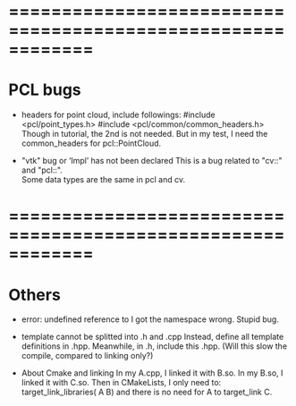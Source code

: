 

# ============================================================

# PCL bugs
* headers
for point cloud, include followings:
    #include <pcl/point_types.h>
    #include <pcl/common/common_headers.h>
Though in tutorial, the 2nd is not needed.
But in my test, I need the common_headers for pcl::PointCloud.

* "vtk" bug or ‘Impl’ has not been declared
This is a bug related to "cv::" and "pcl::".  
Some data types are the same in pcl and cv.


# ============================================================
# Others

* error: undefined reference to
I got the namespace wrong. Stupid bug.

* template cannot be splitted into .h and .cpp
Instead, define all template definitions in .hpp. Meanwhile, in .h, include this .hpp.
(Will this slow the compile, compared to linking only?)


* About Cmake and linking
In my A.cpp, I linked it with B.so.
In my B.so, I linked it with C.so.
Then in CMakeLists, I only need to:
    target_link_libraries( A B)
and there is no need for A to target_link C.



